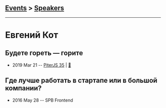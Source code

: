 ## [Events](../README.md) > [Speakers](../speakers.md)
---

# Евгений Кот

## Будете гореть — горите
- 2019 Mar 21 -- [PiterJS 35](https://www.youtube.com/watch?v=Jnm_BJVxz7E)  | [:notebook:](https://fs.piterjs.org/events/35/kot.pdf)  
## Где лучше работать в стартапе или в большой компании?
- 2016 May 28 -- SPB Frontend    
